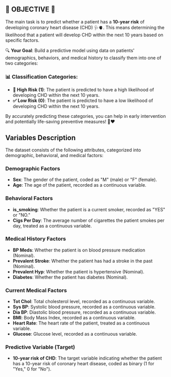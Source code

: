 ## 🌟 OBJECTIVE 🌟

The main task is to predict whether a patient has a **10-year risk** of developing coronary heart disease (CHD) 🩺🫀. This means determining the likelihood that a patient will develop CHD within the next 10 years based on specific factors. 

🔍 **Your Goal**: Build a predictive model using data on patients' demographics, behaviors, and medical history to classify them into one of two categories:

### 📊 Classification Categories:
- **🚨 High Risk (1)**: The patient is predicted to have a high likelihood of developing CHD within the next 10 years.
- **✅ Low Risk (0)**: The patient is predicted to have a low likelihood of developing CHD within the next 10 years.

By accurately predicting these categories, you can help in early intervention and potentially life-saving preventive measures! 💪❤️

## Variables Description

The dataset consists of the following attributes, categorized into demographic, behavioral, and medical factors:

### Demographic Factors

- **Sex**: The gender of the patient, coded as "M" (male) or "F" (female).
- **Age**: The age of the patient, recorded as a continuous variable.

### Behavioral Factors

- **is_smoking**: Whether the patient is a current smoker, recorded as "YES" or "NO."
- **Cigs Per Day**: The average number of cigarettes the patient smokes per day, treated as a continuous variable.

### Medical History Factors

- **BP Meds**: Whether the patient is on blood pressure medication (Nominal).
- **Prevalent Stroke**: Whether the patient has had a stroke in the past (Nominal).
- **Prevalent Hyp**: Whether the patient is hypertensive (Nominal).
- **Diabetes**: Whether the patient has diabetes (Nominal).

### Current Medical Factors

- **Tot Chol**: Total cholesterol level, recorded as a continuous variable.
- **Sys BP**: Systolic blood pressure, recorded as a continuous variable.
- **Dia BP**: Diastolic blood pressure, recorded as a continuous variable.
- **BMI**: Body Mass Index, recorded as a continuous variable.
- **Heart Rate**: The heart rate of the patient, treated as a continuous variable.
- **Glucose**: Glucose level, recorded as a continuous variable.

### Predictive Variable (Target)

- **10-year risk of CHD**: The target variable indicating whether the patient has a 10-year risk of coronary heart disease, coded as binary (1 for "Yes," 0 for "No").
